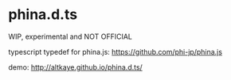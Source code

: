 # phina.d.ts
WIP, experimental and NOT OFFICIAL

typescript typedef for phina.js: https://github.com/phi-jp/phina.js

demo: http://altkaye.github.io/phina.d.ts/